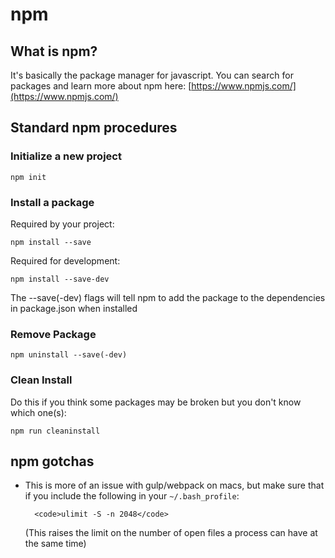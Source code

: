 # npm

## What is npm?
It's basically the package manager for javascript. You can search for packages and learn more about npm here: [https://www.npmjs.com/](https://www.npmjs.com/)

## Standard npm procedures
### Initialize a new project
<code>npm init</code>
### Install a package
Required by your project:

<code>npm install --save <package-name></code>

Required for development:

<code>npm install --save-dev <package-name></code>

The --save(-dev) flags will tell npm to add the package to the dependencies in package.json when installed

### Remove Package
<code>npm uninstall --save(-dev) <package-name></code>

### Clean Install

Do this if you think some packages may be broken but you don't know which one(s):

<code>npm run cleaninstall</code>

## npm gotchas
- This is more of an issue with gulp/webpack on macs, but make sure that if you include the following in your <code>~/.bash_profile</code>:
	
		<code>ulimit -S -n 2048</code>
		
	(This raises the limit on the number of open files a process can have at the same time)
